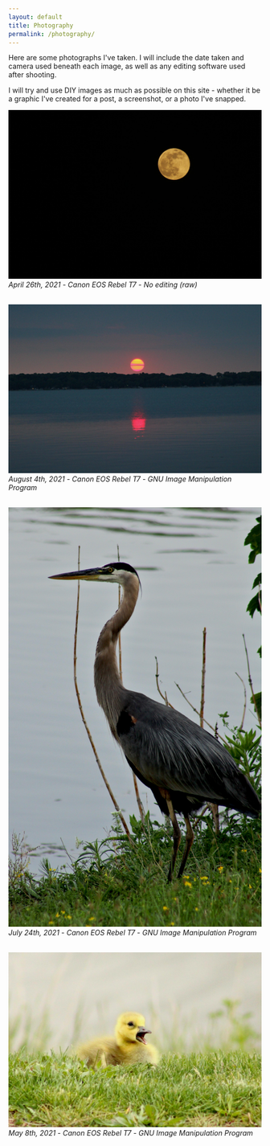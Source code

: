 ```yaml
---
layout: default
title: Photography
permalink: /photography/
---
```


Here are some photographs I've taken. I will include the date taken and camera used beneath each image, 
as well as any editing software used after shooting.

I will try and use DIY images as much as possible on this site - whether it be a graphic I've created for a post, a screenshot, or a photo I've snapped.

![img](/photos/IMG_3147_cleaned.JPG)
_April 26th, 2021_ - _Canon EOS Rebel T7_ - _No editing (raw)_
<br/>
<br/>

![img](/photos/IMG_4110_edited.cleaned.JPG)
_August 4th, 2021_ - _Canon EOS Rebel T7_ - _GNU Image Manipulation Program_
<br/>
<br/>

![img](/photos/IMG_3939_edited.cleaned.JPG)
_July 24th, 2021_ - _Canon EOS Rebel T7_ - _GNU Image Manipulation Program_
<br/>
<br/>

![img](/photos/IMG_2832_edited.cleaned.JPG)
_May 8th, 2021_ - _Canon EOS Rebel T7_ - _GNU Image Manipulation Program_
